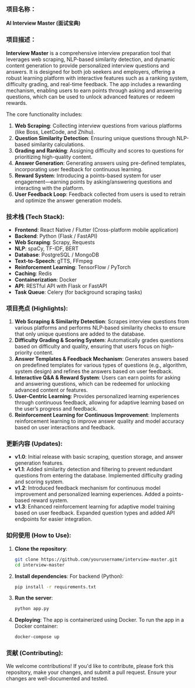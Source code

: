 ### 项目名称：

**AI Interview Master (面试宝典)**

### 项目描述：

**Interview Master** is a comprehensive interview preparation tool that leverages web scraping, NLP-based similarity detection, and dynamic content generation to provide personalized interview questions and answers. It is designed for both job seekers and employers, offering a robust learning platform with interactive features such as a ranking system, difficulty grading, and real-time feedback. The app includes a rewarding mechanism, enabling users to earn points through asking and answering questions, which can be used to unlock advanced features or redeem rewards.

The core functionality includes:
1. **Web Scraping**: Collecting interview questions from various platforms (like Boss, LeetCode, and Zhihu).
2. **Question Similarity Detection**: Ensuring unique questions through NLP-based similarity calculations.
3. **Grading and Ranking**: Assigning difficulty and scores to questions for prioritizing high-quality content.
4. **Answer Generation**: Generating answers using pre-defined templates, incorporating user feedback for continuous learning.
5. **Reward System**: Introducing a points-based system for user engagement—earning points by asking/answering questions and interacting with the platform.
6. **User Feedback Loop**: Feedback collected from users is used to retrain and optimize the answer generation models.

### 技术栈 (Tech Stack):

- **Frontend**: React Native / Flutter (Cross-platform mobile application)
- **Backend**: Python (Flask / FastAPI)
- **Web Scraping**: Scrapy, Requests
- **NLP**: spaCy, TF-IDF, BERT
- **Database**: PostgreSQL / MongoDB
- **Text-to-Speech**: gTTS, FFmpeg
- **Reinforcement Learning**: TensorFlow / PyTorch
- **Caching**: Redis
- **Containerization**: Docker
- **API**: RESTful API with Flask or FastAPI
- **Task Queue**: Celery (for background scraping tasks)

### 项目亮点 (Highlights):

1. **Web Scraping & Similarity Detection**: Scrapes interview questions from various platforms and performs NLP-based similarity checks to ensure that only unique questions are added to the database.
2. **Difficulty Grading & Scoring System**: Automatically grades questions based on difficulty and quality, ensuring that users focus on high-priority content.
3. **Answer Templates & Feedback Mechanism**: Generates answers based on predefined templates for various types of questions (e.g., algorithm, system design) and refines the answers based on user feedback.
4. **Interactive Q&A & Reward System**: Users can earn points for asking and answering questions, which can be redeemed for unlocking advanced content or features.
5. **User-Centric Learning**: Provides personalized learning experiences through continuous feedback, allowing for adaptive learning based on the user’s progress and feedback.
6. **Reinforcement Learning for Continuous Improvement**: Implements reinforcement learning to improve answer quality and model accuracy based on user interactions and feedback.

### 更新内容 (Updates):

- **v1.0**: Initial release with basic scraping, question storage, and answer generation features.
- **v1.1**: Added similarity detection and filtering to prevent redundant questions from entering the database. Implemented difficulty grading and scoring system.
- **v1.2**: Introduced feedback mechanism for continuous model improvement and personalized learning experiences. Added a points-based reward system.
- **v1.3**: Enhanced reinforcement learning for adaptive model training based on user feedback. Expanded question types and added API endpoints for easier integration.

### 如何使用 (How to Use):

1. **Clone the repository**:
   ```bash
   git clone https://github.com/yourusername/interview-master.git
   cd interview-master
   ```

2. **Install dependencies**:
   For backend (Python):
   ```bash
   pip install -r requirements.txt
   ```

3. **Run the server**:
   ```bash
   python app.py
   ```

4. **Deploying**:
   The app is containerized using Docker. To run the app in a Docker container:
   ```bash
   docker-compose up
   ```

### 贡献 (Contributing):

We welcome contributions! If you'd like to contribute, please fork this repository, make your changes, and submit a pull request. Ensure your changes are well-documented and tested.
